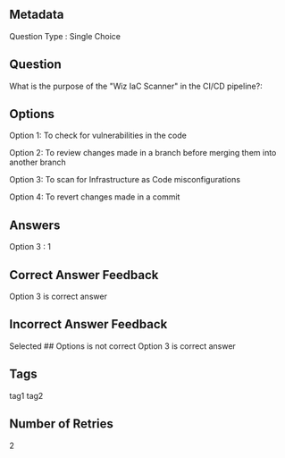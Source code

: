 ## Metadata
Question Type : Single Choice

## Question
What is the purpose of the "Wiz IaC Scanner" in the CI/CD pipeline?:

## Options
Option 1: To check for vulnerabilities in the code

Option 2: To review changes made in a branch before merging them into another branch

Option 3: To scan for Infrastructure as Code misconfigurations

Option 4:  To revert changes made in a commit

## Answers
Option 3 : 1

## Correct Answer Feedback
Option 3 is correct answer

## Incorrect Answer Feedback
Selected ## Options is not correct Option 3 is correct answer

## Tags
tag1
tag2

## Number of Retries
2
